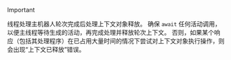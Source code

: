 > [!IMPORTANT]
> 线程处理主机器人轮次完成后处理上下文对象释放。 确保 `await` 任何活动调用，以便主线程等待生成的活动，再完成处理并释放轮次上下文。 否则，如果某个响应（包括其处理程序）在已占用大量时间的情况下尝试对上下文对象执行操作，则会出现“上下文已释放”错误。